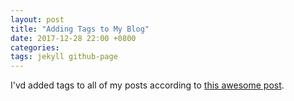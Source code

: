```yaml
---
layout: post
title: "Adding Tags to My Blog"
date: 2017-12-28 22:00 +0800
categories:
tags: jekyll github-page
---
```


I'vd added tags to all of my posts according to [this awesome post](http://longqian.me/2017/02/09/github-jekyll-tag/).
